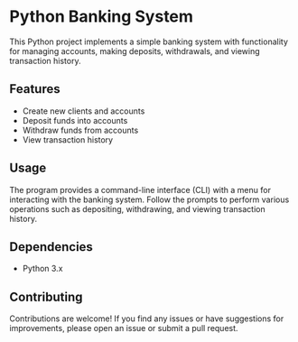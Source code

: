 # Python Banking System

This Python project implements a simple banking system with functionality for managing accounts, making deposits, withdrawals, and viewing transaction history.

## Features

- Create new clients and accounts
- Deposit funds into accounts
- Withdraw funds from accounts
- View transaction history


## Usage

The program provides a command-line interface (CLI) with a menu for interacting with the banking system. Follow the prompts to perform various operations such as depositing, withdrawing, and viewing transaction history.

## Dependencies

- Python 3.x

## Contributing

Contributions are welcome! If you find any issues or have suggestions for improvements, please open an issue or submit a pull request.
